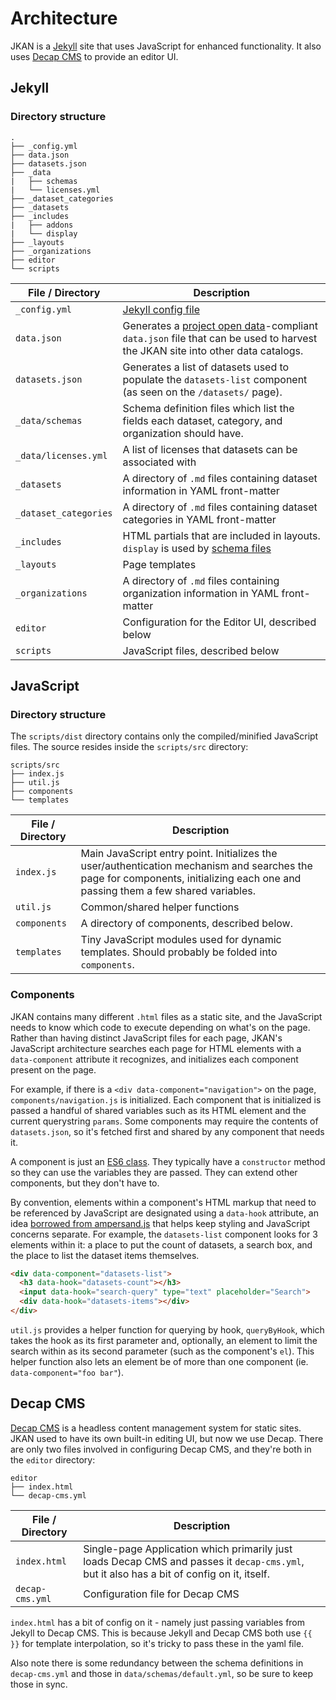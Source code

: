 # Architecture

JKAN is a [Jekyll](http://jekyllrb.com/) site that uses JavaScript for enhanced functionality. It also uses [Decap CMS](https://decapcms.org) to provide an editor UI.

## Jekyll

### Directory structure
```
.
├── _config.yml
├── data.json
├── datasets.json
├── _data
|   ├── schemas
|   └── licenses.yml
├── _dataset_categories
├── _datasets
├── _includes
|   ├── addons
|   └── display
├── _layouts
├── _organizations
├── editor
└── scripts
```

| File / Directory | Description |
|---|---|
| `_config.yml` | [Jekyll config file](http://jekyllrb.com/docs/configuration/) |
| `data.json` | Generates a [project open data](https://project-open-data.cio.gov/v1.1/schema/)-compliant `data.json` file that can be used to harvest the JKAN site into other data catalogs. |
| `datasets.json` | Generates a list of datasets used to populate the `datasets-list` component (as seen on the `/datasets/` page). |
| `_data/schemas` | Schema definition files which list the fields each dataset, category, and organization should have. |
| `_data/licenses.yml` | A list of licenses that datasets can be associated with |
| `_datasets` | A directory of `.md` files containing dataset information in YAML front-matter |
| `_dataset_categories` | A directory of `.md` files containing dataset categories in YAML front-matter |
| `_includes` | HTML partials that are included in layouts. `display` is used by [schema files](/docs/configuration.md) |
| `_layouts` | Page templates |
| `_organizations` | A directory of `.md` files containing organization information in YAML front-matter |
| `editor` | Configuration for the Editor UI, described below |
| `scripts` | JavaScript files, described below |

## JavaScript

### Directory structure
The `scripts/dist` directory contains only the compiled/minified JavaScript files. The source resides inside the `scripts/src` directory:
```
scripts/src
├── index.js
├── util.js
├── components
└── templates
```

| File / Directory | Description |
|---|---|
| `index.js` | Main JavaScript entry point. Initializes the user/authentication mechanism and searches the page for components, initializing each one and passing them a few shared variables. |
| `util.js` | Common/shared helper functions |
| `components` | A directory of components, described below. |
| `templates` | Tiny JavaScript modules used for dynamic templates. Should probably be folded into `components`. |

### Components
JKAN contains many different `.html` files as a static site, and the JavaScript needs to know which code to execute depending on what's on the page. Rather than having distinct JavaScript files for each page, JKAN's JavaScript architecture searches each page for HTML elements with a `data-component` attribute it recognizes, and initializes each component present on the page.

For example, if there is a `<div data-component="navigation">` on the page, `components/navigation.js` is initialized. Each component that is initialized is passed a handful of shared variables such as its HTML element and the current querystring `params`. Some components may require the contents of `datasets.json`, so it's fetched first and shared by any component that needs it.

A component is just an [ES6 class](https://developer.mozilla.org/en-US/docs/Web/JavaScript/Reference/Classes). They typically have a `constructor` method so they can use the variables they are passed. They can extend other components, but they don't have to.

By convention, elements within a component's HTML markup that need to be referenced by JavaScript are designated using a `data-hook` attribute, an idea [borrowed from ampersand.js](https://web.archive.org/web/20220808092409/https://ampersandjs.com/learn/data-hook-attribute/) that helps keep styling and JavaScript concerns separate. For example, the `datasets-list` component looks for 3 elements within it: a place to put the count of datasets, a search box, and the place to list the dataset items themselves.

```html
<div data-component="datasets-list">
  <h3 data-hook="datasets-count"></h3>
  <input data-hook="search-query" type="text" placeholder="Search">
  <div data-hook="datasets-items"></div>
</div>
```
`util.js` provides a helper function for querying by hook, `queryByHook`, which takes the hook as its first parameter and, optionally, an element to limit the search within as its second parameter (such as the component's `el`). This helper function also lets an element be of more than one component (ie. `data-component="foo bar"`).

## Decap CMS

[Decap CMS](https://decapcms.org) is a headless content management system for static sites. JKAN used to have its own built-in editing UI, but now we use Decap. There are only two files involved in configuring Decap CMS, and they're both in the `editor` directory:
```
editor
├── index.html
└── decap-cms.yml
```

| File / Directory | Description |
|----|----|
| `index.html` | Single-page Application which primarily just loads Decap CMS and passes it `decap-cms.yml`, but it also has a bit of config on it, itself. |
| `decap-cms.yml` | Configuration file for Decap CMS |

`index.html` has a bit of config on it - namely just passing variables from Jekyll to Decap CMS. This is because Jekyll and Decap CMS both use `{{ }}` for template interpolation, so it's tricky to pass these in the yaml file.

Also note there is some redundancy between the schema definitions in `decap-cms.yml` and those in `data/schemas/default.yml`, so be sure to keep those in sync.